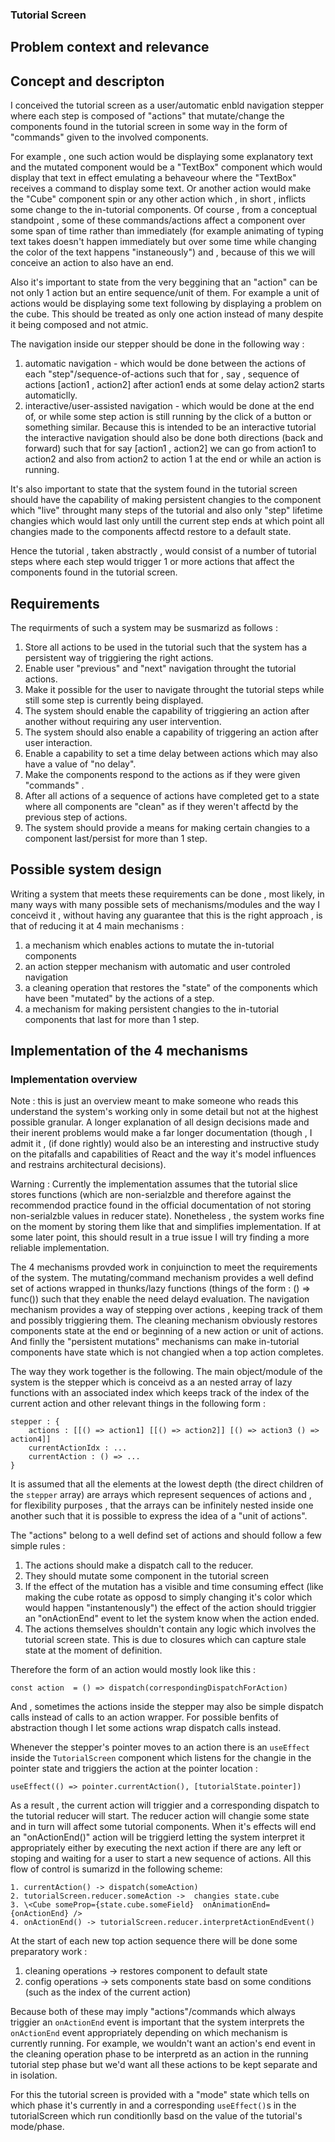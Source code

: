 ### Tutorial Screen

## Problem context and relevance

## Concept and descripton

I conceived the tutorial screen as a user/automatic enbld navigation stepper where each step is composed of "actions" that mutate/change the components found in the tutorial screen in some way in the form of "commands" given to the involved components.

For example , one such action would be displaying some explanatory text and the mutated component would be a "TextBox" component which would display that text in effect emulating a behaveour where the "TextBox" receives a command to display some text. Or another action would make the "Cube" component spin or any other action which , in short , inflicts some change to the in-tutorial components. Of course , from a conceptual standpoint , some of these commands/actions affect a component over some span of time rather than immediately (for example animating of typing text takes doesn't happen immediately but over some time while changing the color of the text happens "instaneously") and , because of this we will conceive an action to also have an end.

Also it's important to state from the very beggining that an "action" can be not only 1 action but an entire sequence/unit of them. For example a unit of actions would be displaying some text following by displaying a problem on the cube. This should be treated as only one action instead of many despite it being composed and not atmic.

The navigation inside our stepper should be done in the following way :

1. automatic navigation - which would be done between the actions of each "step"/sequence-of-actions such that for , say , sequence of actions [action1 , action2] after action1 ends at some delay action2 starts automaticlly.
2. interactive/user-assisted navigation - which would be done at the end of, or while some step action is still running by the click of a button or something similar. Because this is intended to be an interactive tutorial the interactive navigation should also be done both directions (back and forward) such that for say [action1 , action2] we can go from action1 to action2 and also from action2 to action 1 at the end or while an action is running.

It's also important to state that the system found in the tutorial screen should have the capability of making persistent changies to the component which "live" throught many steps of the tutorial and also only "step" lifetime changies which would last only untill the current step ends at which point all changies made to the components affectd restore to a default state.

Hence the tutorial , taken abstractly , would consist of a number of tutorial steps where each step would trigger 1 or more actions that affect the components found in the tutorial screen.

## Requirements

The requirments of such a system may be susmarizd as follows :

1. Store all actions to be used in the tutorial such that the system has a persistent way of triggiering the right actions.
2. Enable user "previous" and "next" navigation throught the tutorial actions.
3. Make it possible for the user to navigate throught the tutorial steps while still some step is currently being displayed.
4. The system should enable the capability of triggiering an action after another without requiring any user intervention.
5. The system should also enable a capability of triggering an action after user interaction.
6. Enable a capability to set a time delay between actions which may also have a value of "no delay".
7. Make the components respond to the actions as if they were given "commands" .
8. After all actions of a sequence of actions have completed get to a state where all components are "clean" as if they weren't affectd by the previous step of actions.
9. The system should provide a means for making certain changies to a component last/persist for more than 1 step.

## Possible system design

Writing a system that meets these requirements can be done , most likely, in many ways with many possible sets of mechanisms/modules and the way I conceivd it , without having any guarantee that this is the right approach , is that of reducing it at 4 main mechanisms :

1. a mechanism which enables actions to mutate the in-tutorial components
2. an action stepper mechanism with automatic and user controled navigation
3. a cleaning operation that restores the "state" of the components which have been "mutated" by the actions of a step.
4. a mechanism for making persistent changies to the in-tutorial components that last for more than 1 step.

## Implementation of the 4 mechanisms

### Implementation overview

Note : this is just an overview meant to make someone who reads this understand the system's working only in some detail but not at the highest possible granular. A longer explanation of all design decisions made and their inerent problems would make a far longer documentation (though , I admit it , (if done rightly) would also be an interesting and instructive study on the pitafalls and capabilities of React and the way it's model influences and restrains architectural decisions).

Warning : Currently the implementation assumes that the tutorial slice stores functions (which are non-serialzble and therefore against the recommendod practice found in the official documentation of not storing non-serialzble values in reducer state). Nonetheless , the system works fine on the moment by storing them like that and simplifies implementation. If at some later point, this should result in a true issue I will try finding a more reliable implementation.

The 4 mechanisms provded work in conjuinction to meet the requirements of the system. The mutating/command mechanism provides a well defind set of actions wrapped in thunks/lazy functions (things of the form : () => func()) such that they enable the need delayd evaluation. The navigation mechanism provides a way of stepping over actions , keeping track of them and possibly triggiering them. The cleaning mechanism obviously restores components state at the end or beginning of a new action or unit of actions. And finlly the "persistent mutations" mechanisms can make in-tutorial components have state which is not changied when a top action completes.

The way they work together is the following. The main object/module of the system is the stepper which is conceivd as a an nested array of lazy functions with an associated index which keeps track of the index of the current action and other relevant things in the following form :

    stepper : {
        actions : [[() => action1] [[() => action2]] [() => action3 () => action4]]
        currentActionIdx : ...
        currentAction : () => ...
    }

It is assumed that all the elements at the lowest depth (the direct children of the `stepper` array) are arrays which represent sequences of actions and , for flexibility purposes , that the arrays can be infinitely nested inside one another such that it is possible to express the idea of a "unit of actions".

The "actions" belong to a well defind set of actions and should follow a few simple rules :

1. The actions should make a dispatch call to the reducer.
2. They should mutate some component in the tutorial screen
3. If the effect of the mutation has a visible and time consuming effect (like making the cube rotate as opposd to simply changing it's color which would happen "instantenously") the effect of the action should triggier an "onActionEnd" event to let the system know when the action ended.
4. The actions themselves shouldn't contain any logic which involves the tutorial screen state. This is due to closures which can capture stale state at the moment of definition.

Therefore the form of an action would mostly look like this :

    const action  = () => dispatch(correspondingDispatchForAction)

And , sometimes the actions inside the stepper may also be simple dispatch calls instead of calls to an action wrapper. For possible benfits of abstraction though I let some actions wrap dispatch calls instead.

Whenever the stepper's pointer moves to an action there is an `useEffect` inside the `TutorialScreen` component which listens for the changie in the pointer state and triggiers the action at the pointer location :

    useEffect(() => pointer.currentAction(), [tutorialState.pointer])

As a result , the current action will triggier and a corresponding dispatch to the tutorial reducer will start. The reducer action will changie some state and in turn will affect some tutorial components. When it's effects will end an "onActionEnd()" action will be triggierd letting the system interpret it appropriately either by executing the next action if there are any left or stoping and waiting for a user to start a new sequence of actions. All this flow of control is sumarizd in the following scheme:

    1. currentAction() -> dispatch(someAction)
    2. tutorialScreen.reducer.someAction ->  changies state.cube
    3. \<Cube someProp={state.cube.someField}  onAnimationEnd={onActionEnd} />
    4. onActionEnd() -> tutorialScreen.reducer.interpretActionEndEvent()

At the start of each new top action sequence there will be done some preparatory work :

1. cleaning operations -> restores component to default state
2. config operations -> sets components state basd on some conditions (such as the index of the current action)

Because both of these may imply "actions"/commands which always triggier an `onActionEnd` event is important that the system interprets the `onActionEnd` event appropriately depending on which mechanism is currently running. For example, we wouldn't want an action's end event in the cleaning operation phase to be interpretd as an action in the running tutorial step phase but we'd want all these actions to be kept separate and in isolation.

For this the tutorial screen is provided with a "mode" state which tells on which phase it's currently in and a corresponding `useEffect()`s in the tutorialScreen which run conditionlly basd on the value of the tutorial's mode/phase.
